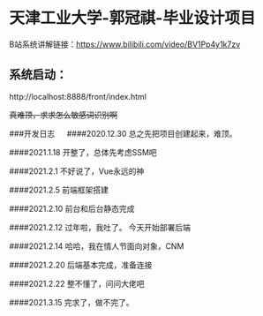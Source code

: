 # 天津工业大学-郭冠祺-毕业设计项目

B站系统讲解链接：https://www.bilibili.com/video/BV1Pp4y1k7zv
&emsp;
&emsp;

## 系统启动：
http://localhost:8888/front/index.html

~~真难顶，求求怎么敏感词识别啊~~

###开发日志
&emsp;
####2020.12.30
总之先把项目创建起来，难顶。

####2021.1.18
开整了，总体先考虑SSM吧

####2021.2.1
不好说了，Vue永远的神

####2021.2.5
前端框架搭建

####2021.2.10
前台和后台静态完成

####2021.2.12
过年啦，我吐了。
今天开始部署后端

####2021.2.14
哈哈，我在情人节面向对象，CNM

####2021.2.20
后端基本完成，准备连接

####2021.2.22
整不懂了，问问大佬吧

####2021.3.15
完求了，做不完了。

